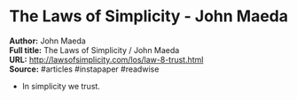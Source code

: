 # The Laws of Simplicity - John Maeda

**Author:** John Maeda  
**Full title:** The Laws of Simplicity / John Maeda  
**URL:** http://lawsofsimplicity.com/los/law-8-trust.html  
**Source:** #articles #instapaper #readwise

- In simplicity we trust. 
   
